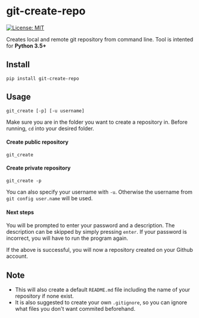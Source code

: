 # git-create-repo

[![License: MIT](https://img.shields.io/badge/License-MIT-yellow.svg)](https://opensource.org/licenses/MIT)

Creates local and remote git repository from command line. Tool is intented for **Python 3.5+**

## Install

`pip install git-create-repo`

## Usage

`git_create [-p] [-u username]`

Make sure you are in the folder you want to create a repository in. Before running, `cd` into your desired folder. 

#### Create public repository

`git_create`

#### Create private repository

`git_create -p`

You can also specify your username with `-u`. Otherwise the username from `git config user.name` will be used. 

#### Next steps

You will be prompted to enter your password and a description. The description can be skipped by simply pressing `enter`. If your password is incorrect, you will have to run the program again.

If the above is successful, you will now a repository created on your Github account. 

## Note

* This will also create a default `README.md` file including the name of your repository if none exist. 
* It is also suggested to create your own `.gitignore`, so you can ignore what files you don't want commited beforehand. 
